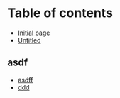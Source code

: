# Table of contents

* [Initial page](README.md)
* [Untitled](untitled.md)

## asdf

* [asdff](asdf/asdf.md)
* [ddd](asdf/untitleds.md)

